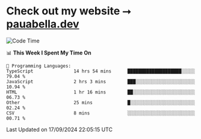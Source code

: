 # Check out my website ⭢ [pauabella.dev](https://pauabella.dev)

<!--START_SECTION:waka-->
![Code Time](http://img.shields.io/badge/Code%20Time-3%2C727%20hrs%2045%20mins-blue)

📊 **This Week I Spent My Time On** 

```text
💬 Programming Languages: 
TypeScript               14 hrs 54 mins      ████████████████████░░░░░   79.04 % 
JavaScript               2 hrs 3 mins        ███░░░░░░░░░░░░░░░░░░░░░░   10.94 % 
HTML                     1 hr 16 mins        ██░░░░░░░░░░░░░░░░░░░░░░░   06.73 % 
Other                    25 mins             █░░░░░░░░░░░░░░░░░░░░░░░░   02.24 % 
CSV                      8 mins              ░░░░░░░░░░░░░░░░░░░░░░░░░   00.71 % 
```


 Last Updated on 17/09/2024 22:05:15 UTC
<!--END_SECTION:waka-->

